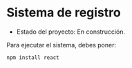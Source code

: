 <h1>Sistema de registro</h1>

- Estado del proyecto: En construcción.

Para ejecutar el sistema, debes poner: 

```npm install react```     
